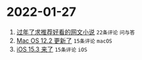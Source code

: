 # 2022-01-27

1. [过年了求推荐好看的网文小说](https://www.v2ex.com/t/830836) `22条评论` `问与答`
1. [Mac OS 12.2 更新了](https://www.v2ex.com/t/830842) `15条评论` `macOS`
1. [iOS 15.3 来了](https://www.v2ex.com/t/830839) `15条评论` `iOS`
